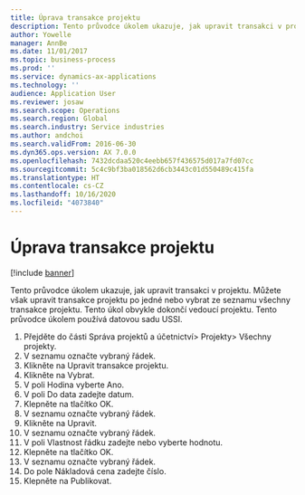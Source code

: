 ```yaml
---
title: Úprava transakce projektu
description: Tento průvodce úkolem ukazuje, jak upravit transakci v projektu.
author: Yowelle
manager: AnnBe
ms.date: 11/01/2017
ms.topic: business-process
ms.prod: ''
ms.service: dynamics-ax-applications
ms.technology: ''
audience: Application User
ms.reviewer: josaw
ms.search.scope: Operations
ms.search.region: Global
ms.search.industry: Service industries
ms.author: andchoi
ms.search.validFrom: 2016-06-30
ms.dyn365.ops.version: AX 7.0.0
ms.openlocfilehash: 7432dcdaa520c4eebb657f436575d017a7fd07cc
ms.sourcegitcommit: 5c4c9bf3ba018562d6cb3443c01d550489c415fa
ms.translationtype: HT
ms.contentlocale: cs-CZ
ms.lasthandoff: 10/16/2020
ms.locfileid: "4073840"
---
```

# <a name="adjust-project-transactions"></a>Úprava transakce projektu

[!include [banner](../../includes/banner.md)]

Tento průvodce úkolem ukazuje, jak upravit transakci v projektu. Můžete však upravit transakce projektu po jedné nebo vybrat ze seznamu všechny transakce projektu. Tento úkol obvykle dokončí vedoucí projektu. Tento průvodce úkolem používá datovou sadu USSI.

1. Přejděte do části Správa projektů a účetnictví> Projekty> Všechny projekty. 
2. V seznamu označte vybraný řádek. 
3. Klikněte na Upravit transakce projektu. 
4. Klikněte na Vybrat. 
5. V poli Hodina vyberte Ano. 
6. V poli Do data zadejte datum. 
7. Klepněte na tlačítko OK. 
8. V seznamu označte vybraný řádek. 
9. Klikněte na Upravit. 
10. V seznamu označte vybraný řádek. 
11. V poli Vlastnost řádku zadejte nebo vyberte hodnotu. 
12. Klepněte na tlačítko OK. 
13. V seznamu označte vybraný řádek. 
14. Do pole Nákladová cena zadejte číslo. 
15. Klepněte na Publikovat. 
